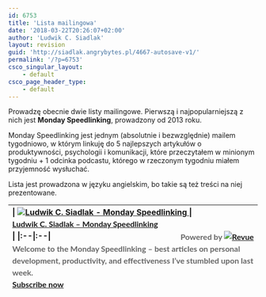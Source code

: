 ```yaml
---
id: 6753
title: 'Lista mailingowa'
date: '2018-03-22T20:26:07+02:00'
author: 'Ludwik C. Siadlak'
layout: revision
guid: 'http://siadlak.angrybytes.pl/4667-autosave-v1/'
permalink: '/?p=6753'
csco_singular_layout:
    - default
csco_page_header_type:
    - default
---
```


Prowadzę obecnie dwie listy mailingowe. Pierwszą i najpopularniejszą z nich jest **Monday Speedlinking**, prowadzony od 2013 roku.

Monday Speedlinking jest jednym (absolutnie i bezwzględnie) mailem tygodniowo, w którym linkuję do 5 najlepszych artykułów o produktywności, psychologii i komunikacji, które przeczytałem w minionym tygodniu + 1 odcinka podcastu, którego w rzeczonym tygodniu miałem przyjemność wysłuchać.

Lista jest prowadzona w języku angielskim, bo takie są też treści na niej prezentowane.

| \| [![Ludwik C. Siadlak - Monday Speedlinking](https://s3.amazonaws.com/revue/profiles/images/000/011/426/small/VRgvSt0t.png?1461186608)  ](https://www.getrevue.co/profile/ludwikc?utm_campaign=Blog&utm_content=profile-image&utm_medium=email&utm_source=invitation) \| <div style="font-family: 'lato', 'Helvetica Neue', Helvetica, Arial, sans-serif; line-height: 28px; font-size: 1em; font-weight: bold;">[Ludwik C. Siadlak – Monday Speedlinking](https://www.getrevue.co/profile/ludwikc?utm_campaign=Blog&utm_content=profile-name&utm_medium=email&utm_source=invitation)</div><div style="float:right;font-family: 'lato', 'Helvetica Neue', Helvetica, Arial, sans-serif; line-height: 24px; font-size: 1em; color: #666;">Powered by    [![Revue](https://d3jbm9h03wxzi9.cloudfront.net/assets/email/revue_gray-99f4cab9d76e074438c58f6055605e4d45773b72dc55dd8b8305b0634fc4f381.png)  ](https://www.getrevue.co/?utm_campaign=Blog&utm_content=logo&utm_medium=email&utm_source=invitation)</div><div style="float:left;font-family: 'lato', 'Helvetica Neue', Helvetica, Arial, sans-serif; line-height: 24px; font-size: 1em; color: #666;">Welcome to the Monday Speedlinking – best articles on personal development,    productivity, and effectiveness I’ve stumbled upon last week.  <div>   [Subscribe now](https://www.getrevue.co/profile/ludwikc?utm_campaign=Blog&utm_medium=email&utm_source=invitation)   </div></div> \| \|:--\|:--\| |
|:--|
